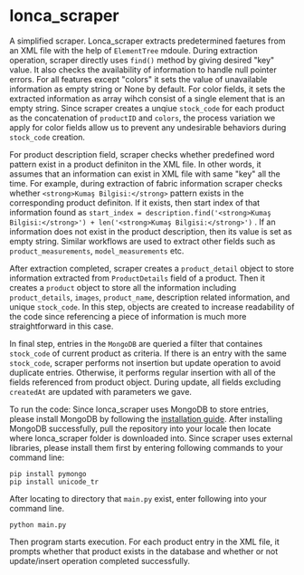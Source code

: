# lonca_scraper

A simplified scraper. Lonca_scraper extracts predetermined faetures from an XML file with the help of `ElementTree` mdoule.
During extraction operation, scraper directly uses `find()` method by giving desired "key" value. It also checks the availability of information to handle null pointer errors. For all features except "colors" it sets the value of unavailable information as empty string or None by default. For color fields, it sets the extracted information as array wihch consist of a single element that is an empty string. Since scraper creates a unqiue `stock_code` for each product as the concatenation of `productID` and `colors`, the process variation we apply for color fields allow us to prevent any undesirable behaviors during `stock_code` creation.

For product description field, scraper checks whether predefined word pattern exist in a product definiton in the XML file. In other words, it assumes that an information can exist in XML file with same "key" all the time. For example, during extraction of fabric information scraper checks whether `<strong>Kumaş Bilgisi:</strong>` pattern exists in the corresponding product definiton. If it exists, then start index of that information found as `start_index = description.find('<strong>Kumaş Bilgisi:</strong>') + len('<strong>Kumaş Bilgisi:</strong>')` . If an information does not exist in the product description, then its value is set as empty string. Similar workflows are used to extract other fields such as `product_measurements`, `model_measurements` etc.

After extraction completed, scraper creates a `product_detail` object to store information extracted from `ProductDetails` field of a product. Then it creates a `product` object to store all the information including `product_details`, `images`, `product_name`, description related information, and unique `stock_code`. In this step, objects are created to increase readability of the code since referencing a piece of information is much more straightforward in this case.

In final step, entries in the `MongoDB` are queried a filter that containes `stock_code` of current product as criteria. If there is an entry with the same `stock_code`, scraper performs not insertion but update operation to avoid duplicate entries. Otherwise, it performs regular insertion with all of the fields referenced from product object. During update, all fields excluding `createdAt` are updated with parameters we gave. 

To run the code:
Since lonca_scraper uses MongoDB to store entries, please install MongoDB by following the [installation guide](https://www.mongodb.com/docs/manual/installation/). After installing MongoDB successfully, pull the repository into your locale then locate where lonca_scraper folder is downloaded into. Since scraper uses external libraries, please install them first by entering following commands to your command line:

`pip install pymongo` \
`pip install unicode_tr`

After locating to directory that `main.py` exist, enter following into your command line.

`python main.py`

Then program starts execution. For each product entry in the XML file, it prompts whether that product exists in the database and whether or not update/insert operation completed successfully.








